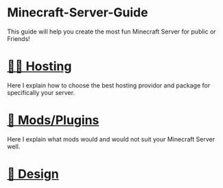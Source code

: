 # Minecraft-Server-Guide
This guide will help you create the most fun Minecraft Server for public or Friends!
# [👨‍💻 Hosting](https://github.com/Eldersson1/Minecraft-Server-Guide/blob/main/hosting.md)
Here I explain how to choose the best hosting providor and package for specifically your server.
# [💾 Mods/Plugins](https://github.com/Eldersson1/Minecraft-Server-Guide/blob/main/modifications.md)
Here I explain what mods would and would not suit your Minecraft Server well. 
# [📄 Design](https://github.com/Eldersson1/Minecraft-Server-Guide/blob/main/design.md)
